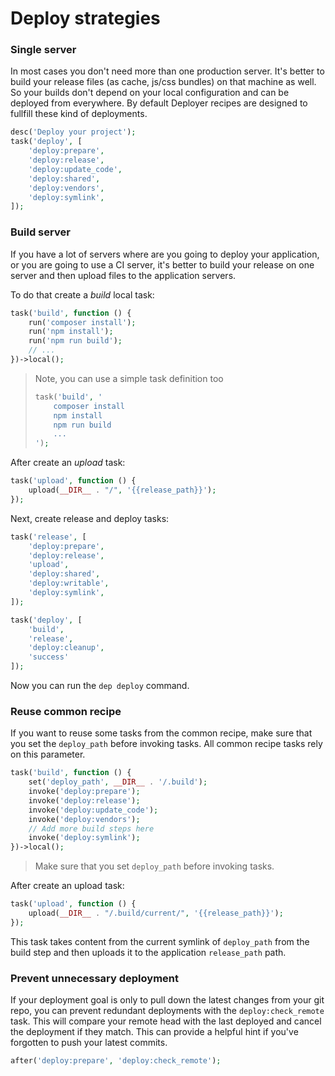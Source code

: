 # Deploy strategies

### Single server

In most cases you don't need more than one production server.
It's better to build your release files (as cache, js/css bundles) on that machine as well.
So your builds don't depend on your local configuration and can be deployed from everywhere.
By default Deployer recipes are designed to fullfill these kind of deployments.

~~~php
desc('Deploy your project');
task('deploy', [
    'deploy:prepare',
    'deploy:release',
    'deploy:update_code',
    'deploy:shared',
    'deploy:vendors',
    'deploy:symlink',
]);
~~~

### Build server

If you have a lot of servers where are you going to deploy your application, or you are going to use a CI server,
it's better to build your release on one server and then upload files to the application servers.

To do that create a _build_ local task:

~~~php
task('build', function () {
    run('composer install');
    run('npm install');
    run('npm run build');
    // ...
})->local();
~~~

> Note, you can use a simple task definition too
> ~~~php
> task('build', '
>     composer install
>     npm install
>     npm run build
>     ...
> ');
> ~~~

After create an _upload_ task:

~~~php
task('upload', function () {
    upload(__DIR__ . "/", '{{release_path}}');
});
~~~


Next, create release and deploy tasks:

~~~php
task('release', [
    'deploy:prepare',
    'deploy:release',
    'upload',
    'deploy:shared',
    'deploy:writable',
    'deploy:symlink',
]);

task('deploy', [
    'build',
    'release',
    'deploy:cleanup',
    'success'
]);
~~~

Now you can run the `dep deploy` command.

### Reuse common recipe

If you want to reuse some tasks from the common recipe, make sure that you set the `deploy_path` before invoking tasks.
All common recipe tasks rely on this parameter.

~~~php
task('build', function () {
    set('deploy_path', __DIR__ . '/.build');
    invoke('deploy:prepare');
    invoke('deploy:release');
    invoke('deploy:update_code');
    invoke('deploy:vendors');
    // Add more build steps here
    invoke('deploy:symlink');
})->local();
~~~

> Make sure that you set `deploy_path` before invoking tasks.

After create an upload task:

~~~php
task('upload', function () {
    upload(__DIR__ . "/.build/current/", '{{release_path}}');
});
~~~

This task takes content from the current symlink of `deploy_path` from the build step and then uploads it to the application `release_path` path.

### Prevent unnecessary deployment

If your deployment goal is only to pull down the latest changes from your git repo, you can prevent redundant deployments with the `deploy:check_remote` task. This will compare your remote head with the last deployed and cancel the deployment if they match. This can provide a helpful hint if you've forgotten to push your latest commits.

~~~php
after('deploy:prepare', 'deploy:check_remote');
~~~
